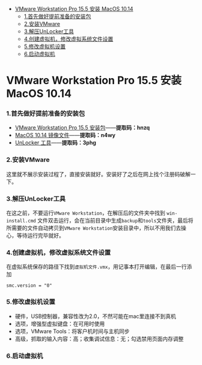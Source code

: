 - [VMware Workstation Pro 15.5 安装 MacOS 10.14](#vmware-workstation-pro-155-%e5%ae%89%e8%a3%85-macos-1014)
    - [1.首先做好提前准备的安装包](#1%e9%a6%96%e5%85%88%e5%81%9a%e5%a5%bd%e6%8f%90%e5%89%8d%e5%87%86%e5%a4%87%e7%9a%84%e5%ae%89%e8%a3%85%e5%8c%85)
    - [2.安装VMware](#2%e5%ae%89%e8%a3%85vmware)
    - [3.解压UnLocker工具](#3%e8%a7%a3%e5%8e%8bunlocker%e5%b7%a5%e5%85%b7)
    - [4.创建虚拟机，修改虚拟系统文件设置](#4%e5%88%9b%e5%bb%ba%e8%99%9a%e6%8b%9f%e6%9c%ba%e4%bf%ae%e6%94%b9%e8%99%9a%e6%8b%9f%e7%b3%bb%e7%bb%9f%e6%96%87%e4%bb%b6%e8%ae%be%e7%bd%ae)
    - [5.修改虚拟机设置](#5%e4%bf%ae%e6%94%b9%e8%99%9a%e6%8b%9f%e6%9c%ba%e8%ae%be%e7%bd%ae)
    - [6.启动虚拟机](#6%e5%90%af%e5%8a%a8%e8%99%9a%e6%8b%9f%e6%9c%ba)


# VMware Workstation Pro 15.5 安装 MacOS 10.14

### 1.首先做好提前准备的安装包

* [VMware Workstation Pro 15.5 安装包](https://pan.baidu.com/s/1O5R2CXVqTHs65n9Nkpp90g)——**提取码：hnzq**
* [MacOS 10.14 镜像文件](https://pan.baidu.com/s/1QnGRwCY3pCQ5aF4FctENOQ)——**提取码：n4wy**
* [UnLocker 工具](https://pan.baidu.com/s/19m9NqAFD8IWAGV0HfBCjBw)——**提取码：3phg**

### 2.安装VMware

这里就不展示安装过程了，直接安装就好。安装好了之后在网上找个注册码破解一下。

### 3.解压UnLocker工具

在这之前，不要运行`VMware Workstation`，在解压后的文件夹中找到 `win-install.cmd` 文件双击运行，会在当前目录中生成`backup`和`tools`文件夹，最后将所需要的文件自动拷贝到`VMware Workstation`安装目录中，所以不用我们去操心，等待运行完毕就好。

### 4.创建虚拟机，修改虚拟系统文件设置

在虚拟系统保存的路径下找到`虚拟机文件.vmx`，用记事本打开编辑，在最后一行添加
```
smc.version = "0"
```

### 5.修改虚拟机设置

* 硬件，USB控制器，兼容性改为2.0，不然可能在mac里连接不到真机
* 选项，增强型虚拟键盘：在可用时使用
* 选项，VMware Tools：将客户机时间与主机同步
* 高级，抓取的输入内容：高；收集调试信息：无；勾选禁用页面内存调整

### 6.启动虚拟机
